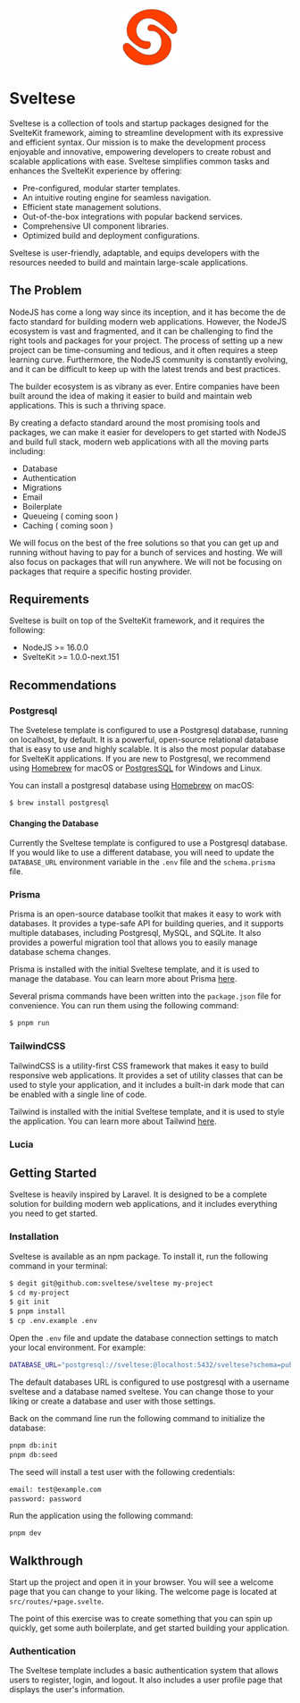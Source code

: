 <p align="center" width="100%">
    <img width="20%" src="./static/logo.svg"> 
</p>

# Sveltese

Sveltese is a collection of tools and startup packages designed for the SvelteKit framework, aiming to streamline development with its expressive and efficient syntax. Our mission is to make the development process enjoyable and innovative, empowering developers to create robust and scalable applications with ease. Sveltese simplifies common tasks and enhances the SvelteKit experience by offering:

- Pre-configured, modular starter templates.
- An intuitive routing engine for seamless navigation.
- Efficient state management solutions.
- Out-of-the-box integrations with popular backend services.
- Comprehensive UI component libraries.
- Optimized build and deployment configurations.

Sveltese is user-friendly, adaptable, and equips developers with the resources needed to build and maintain large-scale applications.

## The Problem

NodeJS has come a long way since its inception, and it has become the de facto standard for building modern web applications. However, the NodeJS ecosystem is vast and fragmented, and it can be challenging to find the right tools and packages for your project. The process of setting up a new project can be time-consuming and tedious, and it often requires a steep learning curve. Furthermore, the NodeJS community is constantly evolving, and it can be difficult to keep up with the latest trends and best practices.

The builder ecosystem is as vibrany as ever. Entire companies have been built around the idea of making it easier to build and maintain web applications. This is such a thriving space.

By creating a defacto standard around the most promising tools and packages, we can make it easier for developers to get started with NodeJS and build full stack, modern web applications with all the moving parts including:

- Database
- Authentication
- Migrations
- Email
- Boilerplate
- Queueing ( coming soon )
- Caching ( coming soon )

We will focus on the best of the free solutions so that you can get up and running without having to pay for a bunch of services and hosting. We will also focus on packages that will run anywhere. We will not be focusing on packages that require a specific hosting provider.

## Requirements

Sveltese is built on top of the SvelteKit framework, and it requires the following:

- NodeJS >= 16.0.0
- SvelteKit >= 1.0.0-next.151

## Recommendations

### Postgresql

The Svetelese template is configured to use a Postgresql database, running on localhost, by default. It is a powerful, open-source relational database that is easy to use and highly scalable. It is also the most popular database for SvelteKit applications. If you are new to Postgresql, we recommend using [Homebrew](https://brew.sh/) for macOS or [PostgresSQL](https://www.postgresql.org/download/) for Windows and Linux.

You can install a postgresql database using [Homebrew](https://brew.sh/) on macOS:

```bash
$ brew install postgresql
```

#### Changing the Database

Currently the Sveltese template is configured to use a Postgresql database. If you would like to use a different database, you will need to update the `DATABASE_URL` environment variable in the `.env` file and the `schema.prisma` file.

### Prisma

Prisma is an open-source database toolkit that makes it easy to work with databases. It provides a type-safe API for building queries, and it supports multiple databases, including Postgresql, MySQL, and SQLite. It also provides a powerful migration tool that allows you to easily manage database schema changes.

Prisma is installed with the initial Sveltese template, and it is used to manage the database. You can learn more about Prisma [here](https://www.prisma.io/).

Several prisma commands have been written into the `package.json` file for convenience. You can run them using the following command:

```bash
$ pnpm run
```

### TailwindCSS

TailwindCSS is a utility-first CSS framework that makes it easy to build responsive web applications. It provides a set of utility classes that can be used to style your application, and it includes a built-in dark mode that can be enabled with a single line of code.

Tailwind is installed with the initial Sveltese template, and it is used to style the application. You can learn more about Tailwind [here](https://tailwindcss.com/).

### Lucia

## Getting Started

Sveltese is heavily inspired by Laravel. It is designed to be a complete solution for building modern web applications, and it includes everything you need to get started.

### Installation

Sveltese is available as an npm package. To install it, run the following command in your terminal:

```bash
$ degit git@github.com:sveltese/sveltese my-project
$ cd my-project
$ git init
$ pnpm install
$ cp .env.example .env


```

Open the `.env` file and update the database connection settings to match your local environment. For example:

```bash
DATABASE_URL="postgresql://sveltese:@localhost:5432/sveltese?schema=public"
```

The default databases URL is configured to use postgresql with a username sveltese and a database named sveltese. You can change those to your liking or create a database and user with those settings.

Back on the command line run the following command to initialize the database:

```bash
pnpm db:init
pnpm db:seed
```

The seed will install a test user with the following credentials:

```bash
email: test@example.com
password: password
```

Run the application using the following command:

```
pnpm dev
```

## Walkthrough

Start up the project and open it in your browser. You will see a welcome page that you can change to your liking. The welcome page is located at `src/routes/+page.svelte`.

The point of this exercise was to create something that you can spin up quickly, get some auth boilerplate, and get started building your application.

### Authentication

The Sveltese template includes a basic authentication system that allows users to register, login, and logout. It also includes a user profile page that displays the user's information.
